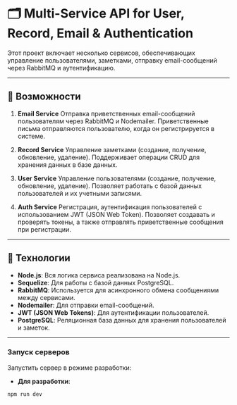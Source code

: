 # 🗂️ Multi-Service API for User, Record, Email & Authentication

Этот проект включает несколько сервисов, обеспечивающих управление пользователями, заметками, отправку email-сообщений через RabbitMQ и аутентификацию.

---

## 🚀 Возможности

1. **Email Service**
   Отправка приветственных email-сообщений пользователям через RabbitMQ и Nodemailer.
   Приветственные письма отправляются пользователю, когда он регистрируется в системе.

2. **Record Service**
   Управление заметками (создание, получение, обновление, удаление).
   Поддерживает операции CRUD для хранения данных в базе данных.

3. **User Service**
   Управление пользователями (создание, получение, обновление, удаление).
   Позволяет работать с базой данных пользователей и их учетными записями.

4. **Auth Service**
   Регистрация, аутентификация пользователей с использованием JWT (JSON Web Token).
   Позволяет создавать и проверять токены, а также отправлять приветственные сообщения при регистрации.

---

## 🧩 Технологии

- **Node.js**: Вся логика сервиса реализована на Node.js.
- **Sequelize**: Для работы с базой данных PostgreSQL.
- **RabbitMQ**: Используется для асинхронного обмена сообщениями между сервисами.
- **Nodemailer**: Для отправки email-сообщений.
- **JWT (JSON Web Tokens)**: Для аутентификации пользователей.
- **PostgreSQL**: Реляционная база данных для хранения пользователей и заметок.

---

### Запуск серверов

Запустить сервер в режиме разработки:

- **Для разработки**:

```bash
npm run dev
```
